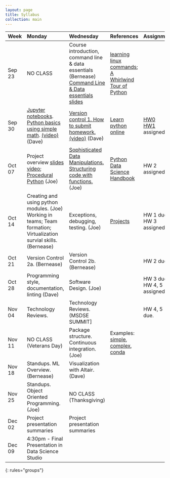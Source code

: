 ```yaml
---
layout: page
title: Syllabus
collection: main
---
```


| Week          | Monday       | Wednesday    | References         | Assignment   |
|:--------------|:--------------------|:-------------------|:-------------------|:-------------|
|Sep 23 | NO CLASS | Course introduction, command line & data essentials (Bernease) [Command Line & Data essentials slides](https://github.com/UWSEDS/LectureNotes/raw/master/01_CourseIntro_DataEssentials/CommandLine_DataEssentials.pdf)| [learning linux commands](http://linuxcommand.org/lc3_learning_the_shell.php); [A Whirlwind Tour of Python](https://jakevdp.github.io/WhirlwindTourOfPython/) | |
|Sep 30  | [Jupyter notebooks](https://raw.githubusercontent.com/UWSEDS/LectureNotes/master/02_Jupyter_and_Python_Basics/Jupyter_and_Python_Basics.ipynb). [Python basics using simple math](https://raw.githubusercontent.com/UWSEDS/LectureNotes/master/02_Jupyter_and_Python_Basics/Breakout-Simple-Math.ipynb). [(video)](https://uw.hosted.panopto.com/Panopto/Pages/Viewer.aspx?id=d2557722-80eb-4f69-b9f3-aad800ff6054) (Dave) | [Version control 1. How to submit homework.](https://github.com/UWSEDS/LectureNotes/raw/master/03_Version_Control_Part1/03_Version_Control_Part1.pptx) [(video)](https://uw.hosted.panopto.com/Panopto/Pages/Viewer.aspx?id=3881de35-ef43-4be6-8ac8-aada010070d8) (Dave)|[Learn python online](https://www.learnpython.org/) | [HW0](https://classroom.github.com/a/f0MI2yf6)<br> [HW1](https://classroom.github.com/a/_sdPB7cR) assigned.| 
Oct 07  | Project overview [slides](https://github.com/UWSEDS/LectureNotes/blob/master/02a_Projects/Project-overview.pptx) [video](https://uw.hosted.panopto.com/Panopto/Pages/Viewer.aspx?id=7575a50e-8e56-44b3-9f0b-aadf00ff8397); [Procedural Python](https://github.com/UWSEDS/LectureNotes/tree/master/02b_Procedural_Python) (Joe) | [Sophisticated Data Manipulations. Structuring code with functions.](https://uw.hosted.panopto.com/Panopto/Pages/Viewer.aspx?id=92cb18bd-8e2b-48c0-bb5d-aae100ff6b9b) (Joe) | [Python Data Science Handbook](https://jakevdp.github.io/PythonDataScienceHandbook/)| HW 2 assigned. |
|Oct 14  | Creating and using python modules. (Joe) Working in teams; Team formation; Virtualization survial skills. (Bernease)| Exceptions, debugging, testing. (Joe) | [Projects](http://uwseds.github.io/projects.html) | HW 1 due. HW 3 assigned. |
|Oct 21  | Version Control 2a. (Bernease) |Version Control 2b. (Bernease)  | |HW 2 due.|
|Oct 28  |  Programming style, documentation, linting (Dave)  | Software Design. (Joe)   | | HW 3 due. HW 4, 5 assigned.|
|Nov 04  | Technology Reviews. | Technology Reviews.  (MSDSE SUMMIT] | | HW  4, 5 due. |
|Nov 11  | NO CLASS (Veterans Day)                                                   | Package structure. Continuous integration. (Joe) | Examples: [simple](https://github.com/dacb/codebase), [complex](https://github.com/uwescience/shablona), [conda](https://github.com/ECSHackWeek/ECSOpenData/blob/master/.travis.yml) ||
|Nov 18  | Standups. ML Overview. (Bernease)| Visualization with Altair. (Dave)
|Nov 25  | Standups. Object Oriented Programming. (Joe) | NO CLASS (Thanksgiving)| |
|Dec 02  | Project presentation summaries                                          | Project presentation summaries  ||
|Dec 09  | 4:30pm - Final Presentation in Data Science Studio | ||
{: rules="groups"}

